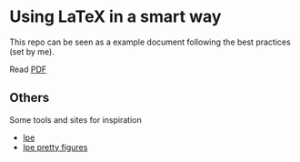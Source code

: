 # Using LaTeX in a smart way

This repo can be seen as a example document following the best
practices (set by me).

Read [PDF](https://raw.githubusercontent.com/wyq977/latex-shared/refs/heads/main/main.pdf)

## Others

Some tools and sites for inspiration
* [Ipe](https://ipe.otfried.org/)
* [Ipe pretty figures](https://www.bsaver.io/misc/pretty-figures)